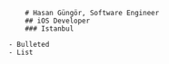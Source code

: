 
        # Hasan Güngör, Software Engineer
        ## iOS Developer
        ### Istanbul
        
    - Bulleted
    - List
